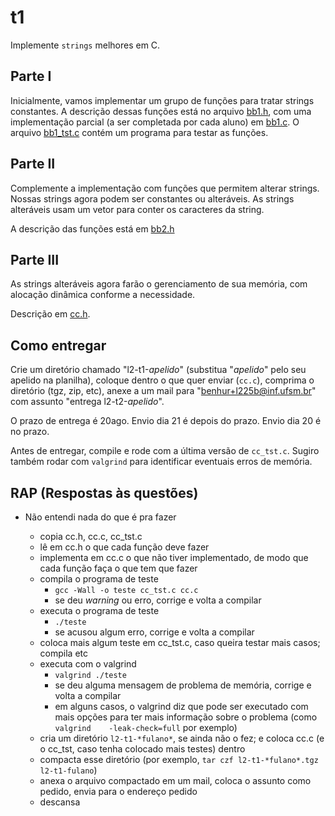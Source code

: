 # t1

Implemente `strings` melhores em C.

## Parte I

Inicialmente, vamos implementar um grupo de funções para tratar strings constantes.
A descrição dessas funções está no arquivo [bb1.h](Codigo/bb1.h), com uma implementação
parcial (a ser completada por cada aluno) em [bb1.c](Codigo/bb1.c).
O arquivo [bb1_tst.c](Codigo/bb1_tst.c) contém um programa para testar as funções.

## Parte II

Complemente a implementação com funções que permitem alterar strings.
Nossas strings agora podem ser constantes ou alteráveis.
As strings alteráveis usam um vetor para conter os caracteres da string.

A descrição das funções está em [bb2.h](Codigo/bb2.h)

## Parte III

As strings alteráveis agora farão o gerenciamento de sua memória, com alocação dinâmica conforme a necessidade.

Descrição em [cc.h](Codigo/cc.h).

## Como entregar

Crie um diretório chamado "l2-t1-*apelido*" (substitua "*apelido*" pelo seu apelido na planilha), coloque dentro o que quer enviar (`cc.c`), comprima o diretório (tgz, zip, etc), anexe a um mail para "benhur+l225b@inf.ufsm.br" com assunto "entrega l2-t2-*apelido*".

O prazo de entrega é 20ago. Envio dia 21 é depois do prazo. Envio dia 20 é no prazo.

Antes de entregar, compile e rode com a última versão de `cc_tst.c`.
Sugiro também rodar com `valgrind` para identificar eventuais erros de memória.

## RAP (Respostas às questões)

- Não entendi nada do que é pra fazer

   - copia cc.h, cc.c, cc_tst.c
   - lê em cc.h o que cada função deve fazer
   - implementa em cc.c o que não tiver implementado, de modo que cada função faça o que tem que fazer
   - compila o programa de teste
      - `gcc -Wall -o teste cc_tst.c cc.c`
      - se deu *warning* ou erro, corrige e volta a compilar
   - executa o programa de teste
      - `./teste`
      - se acusou algum erro, corrige e volta a compilar
   - coloca mais algum teste em cc_tst.c, caso queira testar mais casos; compila etc
   - executa com o valgrind
      - `valgrind ./teste`
      - se deu alguma mensagem de problema de memória, corrige e volta a compilar
      - em alguns casos, o valgrind diz que pode ser executado com mais opções para ter mais informação sobre o problema (como `valgrind    -leak-check=full` por exemplo)
   - cria um diretório `l2-t1-*fulano*`, se ainda não o fez; e coloca cc.c (e o cc_tst, caso tenha colocado mais testes) dentro
   - compacta esse diretório (por exemplo, `tar czf l2-t1-*fulano*.tgz l2-t1-fulano`)
   - anexa o arquivo compactado em um mail, coloca o assunto como pedido, envia para o endereço pedido
   - descansa
